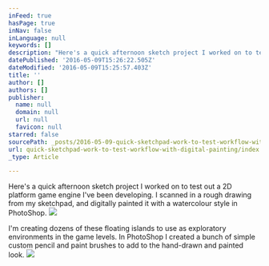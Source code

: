 ```yaml
---
inFeed: true
hasPage: true
inNav: false
inLanguage: null
keywords: []
description: "Here's a quick afternoon sketch project I worked on to test out a 2D platform game engine I've been developing. I scanned in a rough drawing from my sketchpad, and digitally painted it with a watercolour style in PhotoShop."
datePublished: '2016-05-09T15:26:22.505Z'
dateModified: '2016-05-09T15:25:57.403Z'
title: ''
author: []
authors: []
publisher:
  name: null
  domain: null
  url: null
  favicon: null
starred: false
sourcePath: _posts/2016-05-09-quick-sketchpad-work-to-test-workflow-with-digital-painting.md
url: quick-sketchpad-work-to-test-workflow-with-digital-painting/index.html
_type: Article

---
```

Here's a quick afternoon sketch project I worked on to test out a 2D platform game engine I've been developing. I scanned in a rough drawing from my sketchpad, and digitally painted it with a watercolour style in PhotoShop.
![](https://the-grid-user-content.s3-us-west-2.amazonaws.com/8f893729-848f-4496-9c52-2f02ad7832fa.jpg)

I'm creating dozens of these floating islands to use as exploratory environments in the game levels. In PhotoShop I created a bunch of simple custom pencil and paint brushes to add to the hand-drawn and painted look.
![](https://the-grid-user-content.s3-us-west-2.amazonaws.com/e9852aa8-2e56-4fe2-9b3a-aacfef8ad48d.jpg)